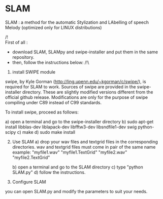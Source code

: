 SLAM
====

SLAM : a method for the automatic Stylization and LAbelling of speech Melody
(optimized only for LINUX distributions)

/!\
First of all :
- download SLAM, SLAMpy and swipe-installer and put them in the same repository.
- then, follow the instructions below:
/!\

1) install SWIPE module

swipe, by Kyle Gorman (http://ling.upenn.edu/~kgorman/c/swipe/),  is required for SLAM to work. 
Sources of swipe are provided in the swipe-installer directory. These are slightly modified versions different from the official github release. Modifications are only for the purpose of swipe compiling under C89 instead of C99 standards.

To install swipe, proceed as follows:

   a) open a terminal and go to the swipe-installer directory
   b) sudo apt-get install libblas-dev liblapack-dev libfftw3-dev libsndfile1-dev swig python-scipy
   c) make
   d) sudo make install

   
2) Use SLAM
   a) drop your wav files and textgrid files in the corresponding directories. wav and textgrid files must come in pair of the same name 
     example:
     "myfile1.wav" "myfile1.TextGrid" "myfile2.wav" "myfile2.TextGrid"

   b) open a terminal and go to the SLAM directory
   c) type "python SLAM.py"
   d) follow the instructions.

3) Configure SLAM

you can open SLAM.py and modify the parameters to suit your needs. 
